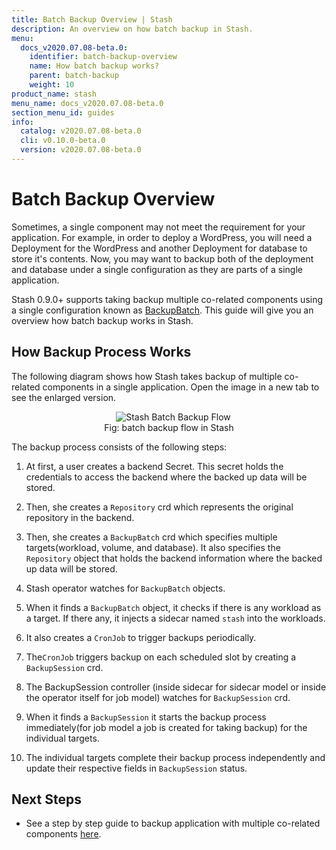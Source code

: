 ```yaml
---
title: Batch Backup Overview | Stash
description: An overview on how batch backup in Stash.
menu:
  docs_v2020.07.08-beta.0:
    identifier: batch-backup-overview
    name: How batch backup works?
    parent: batch-backup
    weight: 10
product_name: stash
menu_name: docs_v2020.07.08-beta.0
section_menu_id: guides
info:
  catalog: v2020.07.08-beta.0
  cli: v0.10.0-beta.0
  version: v2020.07.08-beta.0
---
```


# Batch Backup Overview

Sometimes, a single component may not meet the requirement for your application. For example, in order to deploy a WordPress, you will need a Deployment for the WordPress and another Deployment for database to store it's contents. Now, you may want to backup both of the deployment and database under a single configuration as they are parts of a single application.

Stash 0.9.0+ supports taking backup multiple co-related components using a single configuration known as [BackupBatch](/docs/v2020.07.08-beta.0/concepts/crds/backupbatch). This guide will give you an overview how batch backup works in Stash.

## How Backup Process Works

The following diagram shows how Stash takes backup of multiple co-related components in a single application. Open the image in a new tab to see the enlarged version.

<figure align="center">
  <img alt="Stash Batch Backup Flow" src="/docs/v2020.07.08-beta.0/images/guides/latest/batch-backup/batchbackup_overview.svg">
<figcaption align="center">Fig: batch backup flow in Stash</figcaption>
</figure>

The backup process consists of the following steps:

1. At first, a user creates a backend Secret. This secret holds the credentials to access the backend where the backed up data will be stored.

2. Then, she creates a `Repository` crd which represents the original repository in the backend.

3. Then, she creates a `BackupBatch` crd which specifies multiple targets(workload, volume, and database). It also specifies the `Repository` object that holds the backend information where the backed up data will be stored.

4. Stash operator watches for `BackupBatch` objects.

5. When it finds a `BackupBatch` object, it checks if there is any workload as a target. If there any, it injects a sidecar named `stash` into the workloads.

6. It also creates a `CronJob` to trigger backups periodically.

7. The`CronJob` triggers backup on each scheduled slot by creating a `BackupSession` crd.

8. The BackupSession controller (inside sidecar for sidecar model or inside the operator itself for job model) watches for `BackupSession` crd.

9. When it finds a `BackupSession` it starts the backup process immediately(for job model a job is created for taking backup) for the individual targets.

10. The individual targets complete their backup process independently and update their respective fields in `BackupSession` status.

## Next Steps

- See a step by step guide to backup application with multiple co-related components [here](/docs/v2020.07.08-beta.0/guides/latest/batch-backup/batch-backup).